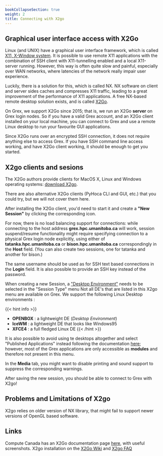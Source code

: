 ```yaml
---
bookCollapseSection: true
weight: 2
title: Connecting with X2go
---
```


## Graphical user interface access with X2Go

Linux (and UNIX) have a graphical user interface framework, which is called [X11, X-Window system](https://en.wikipedia.org/wiki/X_Window_System "X-Window System"). It is possible to use remote X11 applications with the combination of SSH client with X11-tunnelling enabled and a local X11-server running. However, this way is often quite slow and painful, especially over WAN networks, where latencies of the network really impair user experience.

Luckily, there is a solution for this, which is called NX. NX software on client and server sides caches and compresses X11 traffic, leading to a great improvement of the performance of X11 applications. A free NX-based remote desktop solution exists, and is called [X2Go](https://wiki.x2go.org/doku.php/doc:newtox2go "X2Go").

On Grex, we support X2Go since 2015; that is, we run an X2Go __server__ on Grex login nodes. So if you have a valid Grex account, and an X2Go client installed on your local machine, you can connect to Grex and use a remote Linux desktop to run your favourite GUI applications.

Since X2Go runs over an encrypted SSH connection, it does not require anything else to access Grex. If you have SSH command line access working, and have X2Go client working, it should be enough to get you started.

## X2go clients and sesions

The X2Go authors provide clients for MacOS X, Linux and Windows operating systems: [download X2go](https://wiki.x2go.org/doku.php/download:start "Download X2go client").

There are also alternative X2Go clients (PyHoca CLI and GUI, etc.) that you could try, but we will not cover them here.

After installing the X2Go client, you'd need to start it and create a __"New Session"__ by clicking the corresponding icon.

For now, there is no load balancing support for connections: while connecting to the host address **grex.hpc.umanitoba.ca** will work, session suspend/resume functionality might require specifying connection to a physical Grex login node explicitly, using either of **tatanka.hpc.umanitoba.ca** or **bison.hpc.umanitoba.ca** correspondingly in the __Host__ field. (You can also create two sessions, one for tatanka and another for bison.)

The same username should be used as for SSH text based connections in the __Login__ field. It is also possible to provide an SSH key instead of the password.

When creating a new Session, a ["Desktop Environment"](https://en.wikipedia.org/wiki/Desktop_environment "Desktop Environment") needs to be selected in the "Session Type" menu 
Not all DE's that are listed in this X2go menu are available on Grex. We support the following Linux Desktop environments :

{{< hint info >}}
* **OPENBOX** : a lightweight DE (_Desktop Environment_)
* **IceWM**   : a lightweight DE that looks like Windows95
* **XFCE4**   : a full fledged Linux DE
{{< /hint >}}

It is also possible to avoid using te desktops altogether and select "Published Applications" instead following the documentation [here](https://wiki.x2go.org/doku.php/wiki:advanced:published-applications); however, most of the Grex applications are only accessible as __modules__ and therefore not present in this menu.

In the __Media__ tab, you might want to disable printing and sound support to suppress the corresponding warnings. 

After saving the new session, you should be able to connect to Grex with X2go!

## Problems and Limitations of X2go

X2go relies on older version of NX library, that might fail to support newer versions of OpenGL based software.

## Links

Compute Canada has an X2Go documentation page [here](https://docs.alliancecan.ca/wiki/X2Go), with useful screenshots. X2go installation on the [X2Go Wiki](https://wiki.x2go.org/doku.php/doc:installation:x2goclient) and [X2go FAQ](https://wiki.x2go.org/doku.php/doc:faq:start)

<!-- End of the page -->

